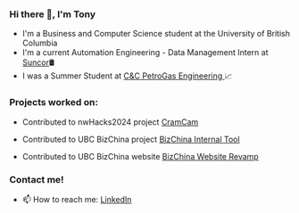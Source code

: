 ### Hi there 👋, I'm Tony
<p>
  <ul>
    <li>I'm a Business and Computer Science student at the University of British Columbia</li>
    <li>I'm a current Automation Engineering - Data Management Intern at <a href="https://suncor.com"> Suncor</a>🛢️</li>
    <li>I was a Summer Student at <a href="https://CCPGE.com"> C&C PetroGas Engineering </a> 📈 </li>
  </ul>
</p>

### Projects worked on:
- Contributed to nwHacks2024 project [CramCam][1]
- Contributed to UBC BizChina project [BizChina Internal Tool][2]
- Contributed to UBC BizChina website [BizChina Website Revamp][3]

  [1]: https://github.com/emilysxng/nwHacks-2024/commits?author=tonygu09
  [2]: https://github.com/zhujhj/bizchina/commits?author=tonygu09
  [3]: https://github.com/tonygu09/bizchina/commits?author=tonygu09

### Contact me!
- 📫 How to reach me: [LinkedIn](https://www.linkedin.com/in/tony-gu-/ "LinkedIn")
